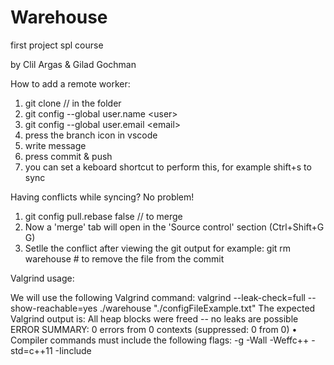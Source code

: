 # Warehouse

first project spl course

by Clil Argas & Gilad Gochman

How to add a remote worker:

1. git clone <url> // in the folder
2. git config --global user.name \<user>
3. git config --global user.email \<email>
4. press the branch icon in vscode
5. write message
6. press commit & push
7. you can set a keboard shortcut to perform this, for example shift+s to sync

Having conflicts while syncing? No problem!

1. git config pull.rebase false // to merge
2. Now a 'merge' tab will open in the 'Source control' section (Ctrl+Shift+G G)
3. Setlle the conflict after viewing the git output
   for example:
   git rm warehouse # to remove the file from the commit

Valgrind usage:

We will use the following Valgrind command:
valgrind --leak-check=full --show-reachable=yes ./warehouse "./configFileExample.txt"
The expected Valgrind output is:
All heap blocks were freed -- no leaks are possible
ERROR SUMMARY: 0 errors from 0 contexts (suppressed: 0 from 0)
•
Compiler commands must include the following flags:
-g -Wall -Weffc++ -std=c++11 -Iinclude
